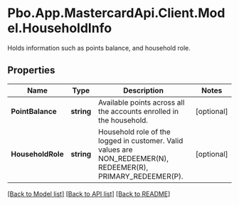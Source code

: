 # Pbo.App.MastercardApi.Client.Model.HouseholdInfo
Holds information such as points balance, and household role.
## Properties

Name | Type | Description | Notes
------------ | ------------- | ------------- | -------------
**PointBalance** | **string** | Available points across all the accounts enrolled in the household. | [optional] 
**HouseholdRole** | **string** | Household role of the logged in customer. Valid values are NON_REDEEMER(N), REDEEMER(R), PRIMARY_REDEEMER(P). | [optional] 

[[Back to Model list]](../README.md#documentation-for-models) [[Back to API list]](../README.md#documentation-for-api-endpoints) [[Back to README]](../README.md)

